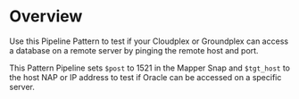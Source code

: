 # Overview

Use this Pipeline Pattern to test if your Cloudplex or Groundplex can access a database on a remote server by pinging the remote host and port.&#x20;

This Pattern Pipeline sets `$post` to 1521 in the Mapper Snap and `$tgt_host` to the host NAP or IP address to test if Oracle can be accessed on a specific server.&#x20;

